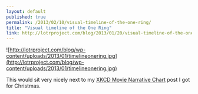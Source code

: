 ```yaml
---
layout: default
published: true
permalink: /2013/02/10/visual-timeline-of-the-one-ring/
title: "Visual timeline of the One Ring"
link: http://lotrproject.com/blog/2013/01/20/visual-timeline-of-the-one-ring/
---
```


![http://lotrproject.com/blog/wp-content/uploads/2013/01/timelineonering.jpg](http://lotrproject.com/blog/wp-content/uploads/2013/01/timelineonering.jpg)

This would sit very nicely next to my [XKCD Movie Narrative Chart](http://xkcd.com/657/) post I got for Christmas.